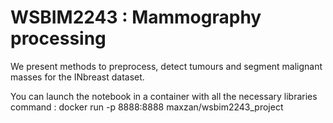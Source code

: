 # WSBIM2243 : Mammography processing
 We present methods to preprocess, detect tumours and segment malignant masses for the INbreast dataset.

 You can launch the notebook in a container with all the necessary libraries
 command : docker run -p 8888:8888 maxzan/wsbim2243_project
